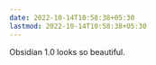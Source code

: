 ```yaml
---
date: 2022-10-14T10:58:38+05:30
lastmod: 2022-10-14T10:58:38+05:30
---
```


Obsidian 1.0 looks so beautiful.
